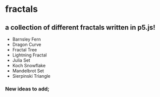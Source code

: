 # fractals
## a collection of different fractals written in p5.js!  
* Barnsley Fern  
* Dragon Curve  
* Fractal Tree  
* Lightning Fractal  
* Julia Set  
* Koch Snowflake  
* Mandelbrot Set  
* Sierpinski Triangle  
### New ideas to add;  
